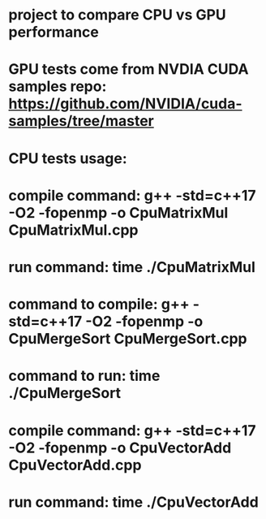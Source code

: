 # project to compare CPU vs GPU performance
#
# GPU tests come from NVDIA CUDA samples repo: https://github.com/NVIDIA/cuda-samples/tree/master
# 
# CPU tests usage:
#
# compile command: g++ -std=c++17 -O2 -fopenmp -o CpuMatrixMul CpuMatrixMul.cpp
# run command: time ./CpuMatrixMul
#
# command to compile: g++ -std=c++17 -O2 -fopenmp -o CpuMergeSort CpuMergeSort.cpp
# command to run: time ./CpuMergeSort
#
# compile command: g++ -std=c++17 -O2 -fopenmp -o CpuVectorAdd CpuVectorAdd.cpp
# run command: time ./CpuVectorAdd